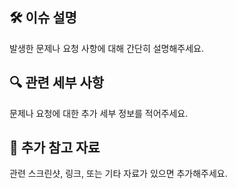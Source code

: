## 🛠️ 이슈 설명

발생한 문제나 요청 사항에 대해 간단히 설명해주세요.

## 🔍 관련 세부 사항

문제나 요청에 대한 추가 세부 정보를 적어주세요.

## 📎 추가 참고 자료

관련 스크린샷, 링크, 또는 기타 자료가 있으면 추가해주세요.
